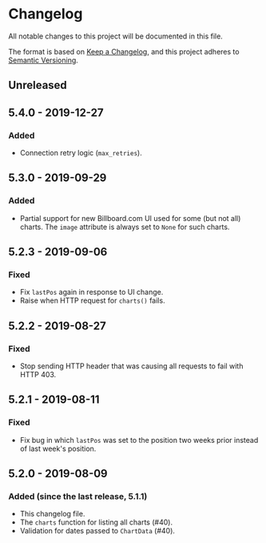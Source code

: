 # Changelog
All notable changes to this project will be documented in this file.

The format is based on [Keep a Changelog](https://keepachangelog.com/en/1.0.0/),
and this project adheres to [Semantic Versioning](https://semver.org/spec/v2.0.0.html).

## Unreleased

## 5.4.0 - 2019-12-27
### Added
- Connection retry logic (`max_retries`).

## 5.3.0 - 2019-09-29
### Added
- Partial support for new Billboard.com UI used for some (but not all) charts.
  The `image` attribute is always set to `None` for such charts.

## 5.2.3 - 2019-09-06
### Fixed
- Fix `lastPos` again in response to UI change.
- Raise when HTTP request for `charts()` fails.

## 5.2.2 - 2019-08-27
### Fixed
- Stop sending HTTP header that was causing all requests to fail with HTTP 403.

## 5.2.1 - 2019-08-11
### Fixed
- Fix bug in which `lastPos` was set to the position two weeks prior instead of last week's position.

## 5.2.0 - 2019-08-09
### Added (since the last release, 5.1.1)
- This changelog file.
- The `charts` function for listing all charts (#40).
- Validation for dates passed to `ChartData` (#40).
